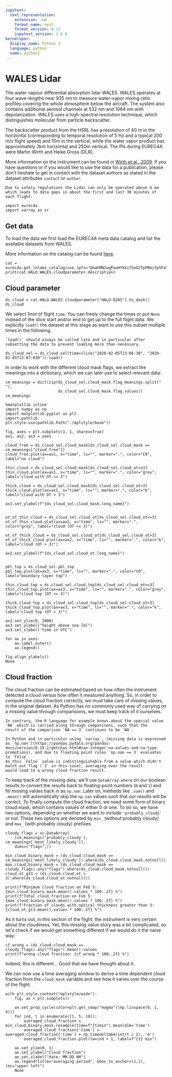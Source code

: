 ```yaml
---
jupytext:
  text_representation:
    extension: .md
    format_name: myst
    format_version: 0.12
    jupytext_version: 1.8.0
kernelspec:
  display_name: Python 3
  language: python
  name: python3
---
```


# WALES Lidar

The water vapour differential absorption lidar WALES.
WALES operates at four wave-lengths near 935 nm to measure water-vapor mixing ratio profiles covering the whole atmosphere below the aircraft.
The system also contains additional aerosol channels at 532 nm and 1064 nm with depolarization.  WALES uses a high-spectral resolution technique, which distinguishes molecular from particle backscatter.

The backscatter product from the HSRL has a resolution of 40 m in the horizontal (corresponding to temporal resolution of 5 Hz and a typical 200 m/s flight speed) and 15m in the vertical, while the water vapor product has approximately 3km horizontal and 250m vertical. The PIs during EUREC4A were Martin Wirth and Heike Gross (DLR).

More information on the instrument can be found in [Wirth et al., 2009](https://elib.dlr.de/58175/). If you have questions or if you would like to use the data for a publication, please don't hesitate to get in contact with the dataset authors as stated in the dataset attributes `contact` or `author`.

```{note}
Due to safety regulations the Lidar can only be operated above 6 km which leads to data gaps in about the first and last 30 minutes of each flight.
```

```{code-cell} ipython3
import eurec4a
import xarray as xr
```

## Get data
To load the data we first load the EUREC4A meta data catalog and list the available datasets from WALES. 

More information on the catalog can be found [here](https://github.com/eurec4a/eurec4a-intake#eurec4a-intake-catalogue).

```{code-cell} ipython3
cat = eurec4a.get_intake_catalog(use_ipfs="QmahMN2wgPauHYkkiTGoG2TpPBmj3p5FoYJAq9uE9iXT9N")
print(cat.HALO.WALES.cloudparameter.description)
```

## Cloud parameter

```{code-cell} ipython3
ds_cloud = cat.HALO.WALES.cloudparameter["HALO-0205"].to_dask()
ds_cloud
```

We select 1min of flight `time`. You can freely change the times or put `None` instead of the slice start and/or end to get up to the full flight data.
We explicitly `load()` the dataset at this stage as want to use this subset multiple times in the following.

```{note}
`load()` should always be called late and in particular after subsetting the data to prevent loading more than necessary.
```

```{code-cell} ipython3
ds_cloud_sel = ds_cloud.sel(time=slice("2020-02-05T13:06:30", "2020-02-05T13:07:030")).load()
```

In order to work with the different cloud mask flags, we extract the meanings into a dictionary, which we can later use to select relevant data:
```{code-cell} ipython3
cm_meanings = dict(zip(ds_cloud_sel.cloud_mask.flag_meanings.split(" "),
                       ds_cloud_sel.cloud_mask.flag_values))
cm_meanings
```


```{code-cell} ipython3
%matplotlib inline
import numpy as np
import matplotlib.pyplot as plt
import pathlib
plt.style.use(pathlib.Path("./mplstyle/book"))

fig, axes = plt.subplots(3, 1, sharex=True)
ax1, ax2, ax3 = axes

cloud_free = ds_cloud_sel.cloud_mask[ds_cloud_sel.cloud_mask == cm_meanings["cloud_free"]]
cloud_free.plot(ax=ax1, x="time", ls="", marker=".", color="C0", label="no cloud")

thin_cloud = ds_cloud_sel.cloud_mask[ds_cloud_sel.cloud_ot<=3]
thin_cloud.plot(ax=ax1, x="time", ls="", marker=".", color="grey", label="cloud with OT <= 3")

thick_cloud = ds_cloud_sel.cloud_mask[ds_cloud_sel.cloud_ot>3]
thick_cloud.plot(ax=ax1, x="time", ls="", marker=".", color="k", label="cloud with OT > 3")

ax1.set_ylabel(f"{ds_cloud_sel.cloud_mask.long_name}")


ot_of_thin_cloud = ds_cloud_sel.cloud_ot[ds_cloud_sel.cloud_ot<=3]
ot_of_thin_cloud.plot(ax=ax2, x="time", ls="", marker=".", color="grey", label="cloud (OT <= 3)")

ot_of_thick_cloud = ds_cloud_sel.cloud_ot[ds_cloud_sel.cloud_ot>3]
ot_of_thick_cloud.plot(ax=ax2, x="time", ls="", marker=".", color="k", label="cloud (OT > 3)")

ax2.set_ylabel(f"{ds_cloud_sel.cloud_ot.long_name}")


pbl_top = ds_cloud_sel.pbl_top
pbl_top.plot(ax=ax3, x="time", ls="", marker=".", color="C0", label="boundary layer top")

thin_cloud_top = ds_cloud_sel.cloud_top[ds_cloud_sel.cloud_ot<=3]
thin_cloud_top.plot(ax=ax3, x="time", ls="", marker=".", color="grey", label="cloud top (OT <= 3)")

thick_cloud_top = ds_cloud_sel.cloud_top[ds_cloud_sel.cloud_ot>3]
thick_cloud_top.plot(ax=ax3, x="time", ls="", marker=".", color="k", label="cloud top (OT > 3)")

ax3.set_ylim(0, 2000)
ax3.set_ylabel("height above sea [m]")
ax3.set_xlabel('time in UTC')

for ax in axes:
    ax.label_outer()
    ax.legend()

fig.align_ylabels()
None
```

## Cloud fraction
The cloud fraction can be estimated based on how often the instrument detected a cloud versus how often it measured anything.
So, in order to compute the cloud fraction correctly, we must take care of missing values, in the original dataset.
As Python has no commonly used way of carrying on a missing value through comparisions, we must keep track of it ourselves.

```{note}
In contrary, the R language for example knows about the special value `NA` which is carried along through compatisons, such that the
result of the comparison `NA == 3` continues to be `NA`.

In Python and in particular using `xarray`, [missing data is expressed as `np.nan`](https://pandas.pydata.org/pandas-docs/version/0.19.2/gotchas.html#nan-integer-na-values-and-na-type-promotions), and due to floating point rules `np.nan == 3` evaluates to `False`.
As this `False` value is indistinguishable from a value which didn't match out flag (`3` in this case), averaging over the result
would lead to a wrong cloud fraction result.
```

To keep track of the missing data, we'll use `DataArray.where` on our boolean results to convert the results back to
floating-point numbers (`0` and `1`) and fill missing values back in as `np.nan`. Later on, methods like `.sum()` and `.mean()` will
automatically skip the `np.nan` values such that our results will be correct.
To finally compute the cloud fraction, we need some form of binary cloud mask, which contains values of either 0 or one.
To do so, we have two options, depending on whether we want to include `'probably_cloudy'` or not. These two options
are denoted by `min_` (without probably cloudy) and `max_` (with probably cloudy) prefixes.

```{code-cell} ipython3
cloudy_flags = xr.DataArray(
    [cm_meanings['probably_cloudy'], cm_meanings['most_likely_cloudy']],
    dims=("flags",))

min_cloud_binary_mask = (ds_cloud.cloud_mask == cm_meanings['most_likely_cloudy']).where(ds_cloud.cloud_mask.notnull())
max_cloud_binary_mask = (ds_cloud.cloud_mask == cloudy_flags).any("flags").where(ds_cloud.cloud_mask.notnull())
cloud_ot_gt3 = (ds_cloud.cloud_ot > 3).where(ds_cloud.cloud_ot.notnull())

print(f"Minimum cloud fraction on Feb 5: {min_cloud_binary_mask.mean().values * 100:.2f} %")
print(f"Total cloud fraction on Feb 5: {max_cloud_binary_mask.mean().values * 100:.2f} %")
print(f"Fraction of clouds with optical thickness greater than 3: {cloud_ot_gt3.mean().values * 100:.2f} %")
```

As it turns out, in this section of the flight, the instrument is very certain about the cloudiness.
Yet, this missing value story was a bit complicated, so let's check if we would get something different if we would do it the naive way:

```{code-cell} ipython3
cf_wrong = (ds_cloud.cloud_mask == cloudy_flags).any("flags").mean().values
print(f"wrong cloud fraction: {cf_wrong * 100:.2f} %")
```

Indeed, this is different... Good that we have thought about it.

We can now use a time averaging window to derive a time dependent cloud fraction from the `cloud_mask` variable and see how it varies over the course of the flight.

```{code-cell} ipython3
with plt.style.context("mplstyle/wide"):
    fig, ax = plt.subplots()

    ax.set_prop_cycle(color=plt.get_cmap("magma")(np.linspace(0, 1, 4)))
    for ind, t in enumerate([1, 5, 10]):
        averaged_cloud_fraction = min_cloud_binary_mask.resample(time=f"{t}min").mean(dim='time')
        averaged_cloud_fraction['time'] = averaged_cloud_fraction['time'] + np.timedelta64(int(t / 2), 'm')
        averaged_cloud_fraction.plot(lw=ind + 1, label=f"{t} min")

    ax.set_ylim(0, 1)
    ax.set_ylabel("Cloud fraction")
    ax.set_xlabel("date: MM-DD HH")
    ax.legend(title="averaging period", bbox_to_anchor=(1,1), loc="upper left")
    None
```
